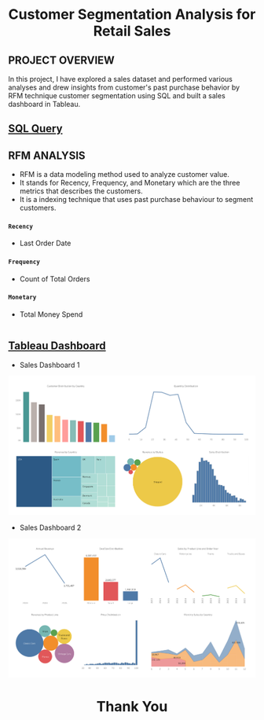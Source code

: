 # <p align = 'center'>Customer Segmentation Analysis for Retail Sales</p>
## PROJECT OVERVIEW
In this project, I have explored a sales dataset and performed various analyses and drew insights from customer's past purchase behavior by RFM technique customer segmentation using SQL and built a sales dashboard in Tableau.
## [SQL Query](https://github.com/arjunan-k/Customer_Segmentation/blob/main/Customer_Segmentation.md)
## RFM ANALYSIS
* RFM is a data modeling method used to analyze customer value. 
* It stands for Recency, Frequency, and Monetary which are the three metrics that describes the customers. 
* It is a indexing technique that uses past purchase behaviour to segment customers.
#### `Recency`
* Last Order Date
#### `Frequency`
* Count of Total Orders
#### `Monetary`
* Total Money Spend
```sql

```
## [Tableau Dashboard](https://public.tableau.com/app/profile/arjunan.k.com/viz/CustomerSegmentationSalesDashboard/SalesDashboard1)
* Sales Dashboard 1

![pic](https://github.com/arjunan-k/Customer_Segmentation/blob/main/Images/Sales%20Dashboard%201.png?raw=true)
* Sales Dashboard 2

![pic](https://github.com/arjunan-k/Customer_Segmentation/blob/main/Images/Sales%20Dashboard%202.png?raw=true)
# <p align = 'center'>Thank You</p>
